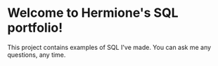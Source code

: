 # **Welcome to Hermione's SQL portfolio!**
This project contains examples of SQL I've made. You can ask me any questions, any time.

